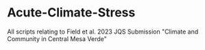 # Acute-Climate-Stress
All scripts relating to Field et al. 2023 JQS Submission "Climate and Community in Central Mesa Verde"
